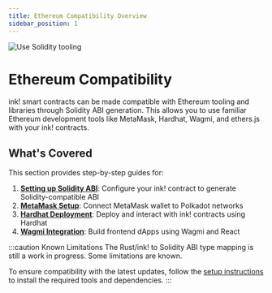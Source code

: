 ```yaml
---
title: Ethereum Compatibility Overview
sidebar_position: 1
---
```


![Use Solidity tooling](/img/title/solidity.svg)

# Ethereum Compatibility

ink! smart contracts can be made compatible with Ethereum tooling and libraries through Solidity ABI generation. This allows you to use familiar Ethereum development tools like MetaMask, Hardhat, Wagmi, and ethers.js with your ink! contracts.

## What's Covered

This section provides step-by-step guides for:

1. **[Setting up Solidity ABI](./setup-solidity-abi.md)**: Configure your ink! contract to generate Solidity-compatible ABI
2. **[MetaMask Setup](./metamask-setup.md)**: Connect MetaMask wallet to Polkadot networks
3. **[Hardhat Deployment](./hardhat-deployment.md)**: Deploy and interact with ink! contracts using Hardhat
4. **[Wagmi Integration](./wagmi-integration.md)**: Build frontend dApps using Wagmi and React

:::caution Known Limitations
The Rust/ink! to Solidity ABI type mapping is still a work in progress. Some limitations are known.

To ensure compatibility with the latest updates, follow the [setup instructions](/docs/v6/getting-started/setup) to install the required tools and dependencies.
:::
